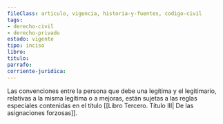 ```yaml
---
fileClass: articulo, vigencia, historia-y-fuentes, codigo-civil
tags:
- derecho-civil
- derecho-privado
estado: vigente
tipo: inciso
libro:
titulo:
parrafo:
corriente-juridica:
---
```

Las convenciones entre la persona que debe una legítima y el legitimario, relativas a la misma legítima o a mejoras, están sujetas a las reglas especiales contenidas en el título [[Libro Tercero. Título III| De las asignaciones forzosas]].